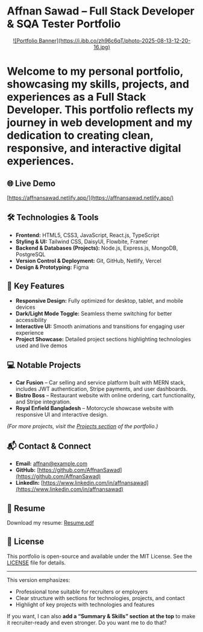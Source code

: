# Affnan Sawad – Full Stack Developer & SQA Tester Portfolio

<div align="center">
  <a href="https://ibb.co.com/PZXDpDqv" target="_blank">
    ![Portfolio Banner](https://i.ibb.co/zh96c6qT/photo-2025-08-13-12-20-16.jpg)
  </a>
</div>



# Welcome to my personal portfolio, showcasing my skills, projects, and experiences as a Full Stack Developer. This portfolio reflects my journey in web development and my dedication to creating clean, responsive, and interactive digital experiences.

## 🌐 Live Demo

[https://affnansawad.netlify.app/](https://affnansawad.netlify.app/)

## 🛠️ Technologies & Tools

* **Frontend:** HTML5, CSS3, JavaScript, React.js, TypeScript
* **Styling & UI:** Tailwind CSS, DaisyUI, Flowbite, Framer
* **Backend & Databases (Projects):** Node.js, Express.js, MongoDB, PostgreSQL
* **Version Control & Deployment:** Git, GitHub, Netlify, Vercel
* **Design & Prototyping:** Figma

## 📂 Key Features

* **Responsive Design:** Fully optimized for desktop, tablet, and mobile devices
* **Dark/Light Mode Toggle:** Seamless theme switching for better accessibility
* **Interactive UI:** Smooth animations and transitions for engaging user experience
* **Project Showcase:** Detailed project sections highlighting technologies used and live demos

## 💻 Notable Projects

* **Car Fusion** – Car selling and service platform built with MERN stack, includes JWT authentication, Stripe payments, and user dashboards.
* **Bistro Boss** – Restaurant website with online ordering, cart functionality, and Stripe integration.
* **Royal Enfield Bangladesh** – Motorcycle showcase website with responsive UI and interactive design.

*(For more projects, visit the [Projects section](https://affnansawad.netlify.app/#projects) of the portfolio.)*

## 📬 Contact & Connect

* **Email:** [affnan@example.com](mailto:affnan@example.com)
* **GitHub:** [https://github.com/AffnanSawad](https://github.com/AffnanSawad)
* **LinkedIn:** [https://www.linkedin.com/in/affnansawad](https://www.linkedin.com/in/affnansawad)

## 📄 Resume

Download my resume: [Resume.pdf](https://affnansawad.netlify.app/resume.pdf)

## 📝 License

This portfolio is open-source and available under the MIT License. See the [LICENSE](LICENSE) file for details.

---

This version emphasizes:

* Professional tone suitable for recruiters or employers
* Clear structure with sections for technologies, projects, and contact
* Highlight of key projects with technologies and features

If you want, I can also **add a “Summary & Skills” section at the top** to make it recruiter-ready and even stronger. Do you want me to do that?
